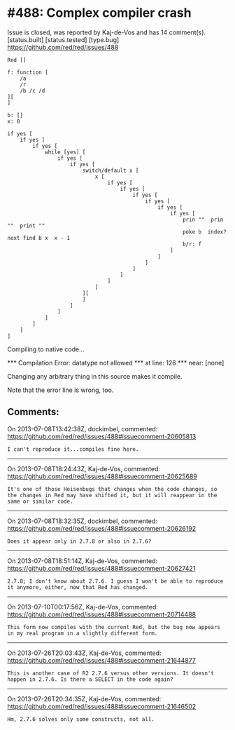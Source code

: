 
#488: Complex compiler crash
================================================================================
Issue is closed, was reported by Kaj-de-Vos and has 14 comment(s).
[status.built] [status.tested] [type.bug]
<https://github.com/red/red/issues/488>

```
Red []

f: function [
    /a
    /r
    /b /c /d
][
]

b: []
x: 0

if yes [
    if yes [
        if yes [
            while [yes] [
                if yes [
                    if yes [
                        switch/default x [
                            x [
                                if yes [
                                    if yes [
                                        if yes [
                                            if yes [
                                                if yes [
                                                    if yes [
                                                        prin ""  prin ""  print ""
                                                        poke b  index? next find b x  x - 1
                                                        b/r: f
                                                    ]
                                                ]
                                            ]
                                        ]
                                    ]
                                ]
                            ]
                        ][
                        ]
                    ]
                ]
            ]
        ]
    ]
]
```

Compiling to native code... 

**\* Compilation Error: datatype not allowed 
**\* at line: 126 
**\* near: [none]

Changing any arbitrary thing in this source makes it compile.

Note that the error line is wrong, too.



Comments:
--------------------------------------------------------------------------------

On 2013-07-08T13:42:38Z, dockimbel, commented:
<https://github.com/red/red/issues/488#issuecomment-20605813>

    I can't reproduce it...compiles fine here.

--------------------------------------------------------------------------------

On 2013-07-08T18:24:43Z, Kaj-de-Vos, commented:
<https://github.com/red/red/issues/488#issuecomment-20625689>

    It's one of those Heisenbugs that changes when the code changes, so the changes in Red may have shifted it, but it will reappear in the same or similar code.

--------------------------------------------------------------------------------

On 2013-07-08T18:32:35Z, dockimbel, commented:
<https://github.com/red/red/issues/488#issuecomment-20626192>

    Does it appear only in 2.7.8 or also in 2.7.6?

--------------------------------------------------------------------------------

On 2013-07-08T18:51:14Z, Kaj-de-Vos, commented:
<https://github.com/red/red/issues/488#issuecomment-20627421>

    2.7.8; I don't know about 2.7.6. I guess I won't be able to reproduce it anymore, either, now that Red has changed.

--------------------------------------------------------------------------------

On 2013-07-10T00:17:56Z, Kaj-de-Vos, commented:
<https://github.com/red/red/issues/488#issuecomment-20714488>

    This form now compiles with the current Red, but the bug now appears in my real program in a slightly different form.

--------------------------------------------------------------------------------

On 2013-07-26T20:03:43Z, Kaj-de-Vos, commented:
<https://github.com/red/red/issues/488#issuecomment-21644877>

    This is another case of R2 2.7.6 versus other versions. It doesn't happen in 2.7.6. Is there a SELECT in the code again?

--------------------------------------------------------------------------------

On 2013-07-26T20:34:35Z, Kaj-de-Vos, commented:
<https://github.com/red/red/issues/488#issuecomment-21646502>

    Hm, 2.7.6 solves only some constructs, not all.

